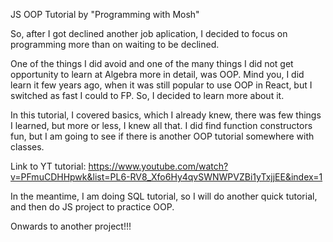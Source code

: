 JS OOP Tutorial by "Programming with Mosh"


So, after I got declined another job aplication, I decided to focus on programming more than on waiting to be
declined.

One of the things I did avoid and one of the many things I did not get opportunity to learn at Algebra more in detail,
was OOP. Mind you, I did learn it few years ago, when it was still popular to use OOP in React, but I switched as fast I could
to FP. So, I decided to learn more about it. 

In this tutorial, I covered basics, which I already knew, there was few things I learned, but more or less, I knew all that.
I did find function constructors fun, but I am going to see if there is another OOP tutorial somewhere with classes. 

Link to YT tutorial: https://www.youtube.com/watch?v=PFmuCDHHpwk&list=PL6-RV8_Xfo6Hy4qvSWNWPVZBi1yTxjjEE&index=1

In the meantime, I am doing SQL tutorial, so I will do another quick tutorial, and 
then do JS project to practice OOP.

Onwards to another project!!!
